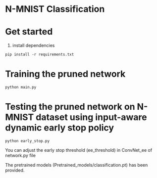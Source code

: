 # N-MNIST Classification


# Get started

1. install dependencies

```
pip install -r requirements.txt
```

# Training the pruned network
```
python main.py

```

# Testing the pruned network on N-MNIST dataset using input-aware dynamic early stop policy

```
python early_stop.py
```

You can adjust the early stop threshold (ee_threshold) in ConvNet_ee of network.py file

The pretrained models (Pretrained_models/classification.pt) has been provided.
